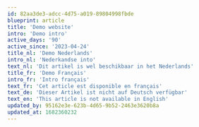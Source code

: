 ```yaml
---
id: 82aa3de3-adcc-4d75-a019-89804998fbde
blueprint: article
title: 'Demo website'
intro: 'Demo intro'
active_days: '90'
active_since: '2023-04-24'
title_nl: 'Demo Nederlands'
intro_nl: 'Nederkandse into'
text_nl: 'Dit artikel is wel beschikbaar in het Nederlands'
title_fr: 'Demo Français'
intro_fr: 'Intro français'
text_fr: 'Cet article est disponible en français'
text_de: 'Dieser Artikel ist nicht auf Deutsch verfügbar'
text_en: 'This article is not available in English'
updated_by: 95162e3e-623b-4d65-9b52-2463e3620b8a
updated_at: 1682360232
---
```

